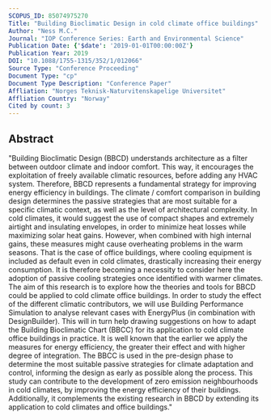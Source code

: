 ```yaml
---
SCOPUS_ID: 85074975270
Title: "Building Bioclimatic Design in cold climate office buildings"
Author: "Ness M.C."
Journal: "IOP Conference Series: Earth and Environmental Science"
Publication Date: {'$date': '2019-01-01T00:00:00Z'}
Publication Year: 2019
DOI: "10.1088/1755-1315/352/1/012066"
Source Type: "Conference Proceeding"
Document Type: "cp"
Document Type Description: "Conference Paper"
Affliation: "Norges Teknisk-Naturvitenskapelige Universitet"
Affliation Country: "Norway"
Cited by count: 3
---
```


## Abstract
"Building Bioclimatic Design (BBCD) understands architecture as a filter between outdoor climate and indoor comfort. This way, it encourages the exploitation of freely available climatic resources, before adding any HVAC system. Therefore, BBCD represents a fundamental strategy for improving energy efficiency in buildings. The climate / comfort comparison in building design determines the passive strategies that are most suitable for a specific climatic context, as well as the level of architectural complexity. In cold climates, it would suggest the use of compact shapes and extremely airtight and insulating envelopes, in order to minimize heat losses while maximizing solar heat gains. However, when combined with high internal gains, these measures might cause overheating problems in the warm seasons. That is the case of office buildings, where cooling equipment is included as default even in cold climates, drastically increasing their energy consumption. It is therefore becoming a necessity to consider here the adoption of passive cooling strategies once identified with warmer climates. The aim of this research is to explore how the theories and tools for BBCD could be applied to cold climate office buildings. In order to study the effect of the different climatic contributors, we will use Building Performance Simulation to analyse relevant cases with EnergyPlus (in combination with DesignBuilder). This will in turn help drawing suggestions on how to adapt the Building Bioclimatic Chart (BBCC) for its application to cold climate office buildings in practice. It is well known that the earlier we apply the measures for energy efficiency, the greater their effect and with higher degree of integration. The BBCC is used in the pre-design phase to determine the most suitable passive strategies for climate adaptation and control, informing the design as early as possible along the process. This study can contribute to the development of zero emission neighbourhoods in cold climates, by improving the energy efficiency of their buildings. Additionally, it complements the existing research in BBCD by extending its application to cold climates and office buildings."
